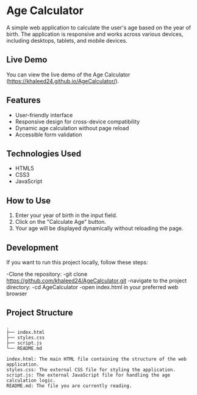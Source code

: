 # Age Calculator

A simple web application to calculate the user's age based on the year of birth. The application is responsive and works across various devices, including desktops, tablets, and mobile devices.

## Live Demo

You can view the live demo of the Age Calculator (https://khaleed24.github.io/AgeCalculator/).

## Features

- User-friendly interface
- Responsive design for cross-device compatibility
- Dynamic age calculation without page reload
- Accessible form validation

## Technologies Used

- HTML5
- CSS3
- JavaScript

## How to Use

1. Enter your year of birth in the input field.
2. Click on the "Calculate Age" button.
3. Your age will be displayed dynamically without reloading the page.

## Development

If you want to run this project locally, follow these steps:

-Clone the repository:
-git clone https://github.com/khaleed24/AgeCalculator.git
-navigate to the project directory:
-cd AgeCalculator
-open index.html in your preferred web browser

## Project Structure

```plaintext
.
├── index.html
├── styles.css
├── script.js
└── README.md

index.html: The main HTML file containing the structure of the web application.
styles.css: The external CSS file for styling the application.
script.js: The external JavaScript file for handling the age calculation logic.
README.md: The file you are currently reading.
